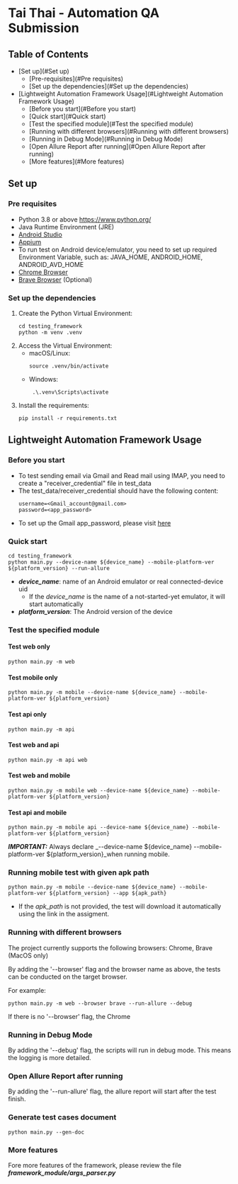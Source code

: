 # Tai Thai - Automation QA Submission

## Table of Contents
  - [Set up](#Set up)
    - [Pre-requisites](#Pre requisites)
    - [Set up the dependencies](#Set up the dependencies)
  - [Lightweight Automation Framework Usage](#Lightweight Automation Framework Usage)
    - [Before you start](#Before you start) 
    - [Quick start](#Quick start)
    - [Test the specified module](#Test the specified module)
    - [Running with different browsers](#Running with different browsers)
    - [Running in Debug Mode](#Running in Debug Mode)
    - [Open Allure Report after running](#Open Allure Report after running)
    - [More features](#More features)

## Set up
### Pre requisites
- Python 3.8 or above https://www.python.org/
- Java Runtime Environment (JRE)
- [Android Studio](https://developer.android.com/studio)
- [Appium](https://appium.io/)
- To run test on Android device/emulator, you need to set up required Environment Variable, such as: JAVA_HOME, ANDROID_HOME, ANDROID_AVD_HOME
- [Chrome Browser](https://www.google.com/chrome/)
- [Brave Browser](https://brave.com/vi/) (Optional)

### Set up the dependencies

1. Create the Python Virtual Environment:
   ```shell
   cd testing_framework
   python -m venv .venv
   ```
2. Access the Virtual Environment:
   - macOS/Linux:
      ```shell
      source .venv/bin/activate
      ```
   - Windows:
     ```shell
      .\.venv\Scripts\activate
     ```
3. Install the requirements:
   ```shell
   pip install -r requirements.txt
   ```

## Lightweight Automation Framework Usage

### Before you start
- To test sending email via Gmail and Read mail using IMAP, you need to create a "receiver_credential" file in test_data
- The test_data/receiver_credential should have the following content:
  ```shell
  username=<Gmail_account@gmail.com>
  password=<app_password> 
  ```
- To set up the Gmail app_password, please visit [here](#https://support.google.com/accounts/answer/185833?hl=en&ref_topic=7189145)

### Quick start
```shell
cd testing_framework
python main.py --device-name ${device_name} --mobile-platform-ver ${platform_version} --run-allure
```
- **_device_name_**: name of an Android emulator or real connected-device uid
  - If the _device_name_ is the name of a not-started-yet emulator, it will start automatically
- **_platform_version_**: The Android version of the device

### Test the specified module
#### Test web only
```shell
python main.py -m web
```

#### Test mobile only
```shell
python main.py -m mobile --device-name ${device_name} --mobile-platform-ver ${platform_version}
```

#### Test api only
```shell
python main.py -m api
```

#### Test web and api
```shell
python main.py -m api web
```

#### Test web and mobile
```shell
python main.py -m mobile web --device-name ${device_name} --mobile-platform-ver ${platform_version}
```

#### Test api and mobile
```shell
python main.py -m mobile api --device-name ${device_name} --mobile-platform-ver ${platform_version}
```

***IMPORTANT:*** Always declare _--device-name ${device_name} --mobile-platform-ver ${platform_version}_when running mobile.

### Running mobile test with given apk path

```shell
python main.py -m mobile --device-name ${device_name} --mobile-platform-ver ${platform_version} --app ${apk_path}
```

- If the _apk_path_ is not provided, the test will download it automatically using the link in the assigment.

### Running with different browsers

The project currently supports the following browsers: Chrome, Brave (MacOS only)

By adding the '--browser' flag and the browser name as above, the tests can be conducted on the target browser.

For example:
```shell
python main.py -m web --browser brave --run-allure --debug
```

If there is no '--browser' flag, the Chrome

### Running in Debug Mode

By adding the '--debug' flag, the scripts will run in debug mode. This means the logging is more detailed.

### Open Allure Report after running

By adding the '--run-allure' flag, the allure report will start after the test finish.

### Generate test cases document
```shell
python main.py --gen-doc
```

### More features

Fore more features of the framework, please review the file ***framework_module/args_parser.py***
